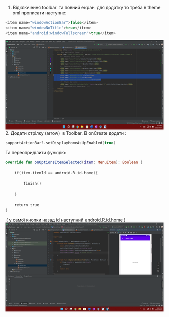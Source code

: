 1.  Відключення toolbar  та повний екран  для додатку то треба в theme xml прописати наступне: 
```kotlin
<item name="windowActionBar">false</item> 
<item name="windowNoTitle">true</item> 
<item name="android:windowFullscreen">true</item>
```
![alt text](pictures/005-1.png)
2. Додати стрілку (arrow)  в Toolbar. В onCreate додати : 
```kotlin
supportActionBar?.setDisplayHomeAsUpEnabled(true) 
```

Та переоприділити функцію: 
```kotlin
override fun onOptionsItemSelected(item: MenuItem): Boolean { 

    if(item.itemId == android.R.id.home){ 

        finish() 

    } 

    return true 
} 
```
 ( у самої кнопки назад id наступний android.R.id.home )
 ![alt text](pictures/005-2.png)
 